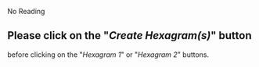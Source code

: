 No Reading
## Please click on the "_Create Hexagram(s)_" button  
  before clicking on the "_Hexagram 1_" or "_Hexagram 2_" buttons.
